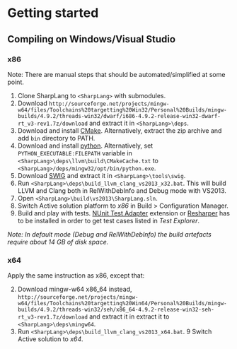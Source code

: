 # Getting started

## Compiling on Windows/Visual Studio

### x86

Note: There are manual steps that should be automated/simplified at some point.

1. Clone SharpLang to `<SharpLang>` with submodules.
2. Download `http://sourceforge.net/projects/mingw-w64/files/Toolchains%20targetting%20Win32/Personal%20Builds/mingw-builds/4.9.2/threads-win32/dwarf/i686-4.9.2-release-win32-dwarf-rt_v3-rev1.7z/download` and extract it in `<SharpLang>\deps`.
3. Download and install [CMake](http://www.cmake.org/cmake/resources/software.html). Alternatively, extract the zip archive and add `bin` directory to PATH.
4. Download and install [python](https://www.python.org/downloads/). Alternatively, set `PYTHON_EXECUTABLE:FILEPATH` variable in `<SharpLang>\deps\llvm\build\CMakeCache.txt` to `<SharpLang>/deps/mingw32/opt/bin/python.exe`.
5. Download [SWIG](http://swig.org/download.html) and extract it in `<SharpLang>\tools\swig`.
6. Run `<SharpLang>\deps\build_llvm_clang_vs2013_x32.bat`. This will build LLVM and Clang both in RelWithDebInfo and Debug mode with VS2013.
7. Open `<SharpLang>\build\vs2013\SharpLang.sln`.
8. Switch Active solution platform to *x86* in Build > Configuration Manager.
9. Build and play with tests. [NUnit Test Adapter](http://visualstudiogallery.msdn.microsoft.com/6ab922d0-21c0-4f06-ab5f-4ecd1fe7175d) extension or [Resharper](http://www.jetbrains.com/resharper/) has to be installed in order to get test cases listed in *Test Explorer*.

*Note: In default mode (Debug and RelWithDebInfo) the build artefacts require about 14 GB of disk space.*

### x64

Apply the same instruction as x86, except that:

2. Download mingw-w64 x86_64 instead, `http://sourceforge.net/projects/mingw-w64/files/Toolchains%20targetting%20Win64/Personal%20Builds/mingw-builds/4.9.2/threads-win32/seh/x86_64-4.9.2-release-win32-seh-rt_v3-rev1.7z/download` and extract it in extract it to `<SharpLang>\deps\mingw64`.
6. Run `<SharpLang>\deps\build_llvm_clang_vs2013_x64.bat`.
9 Switch Active solution to *x64*.
